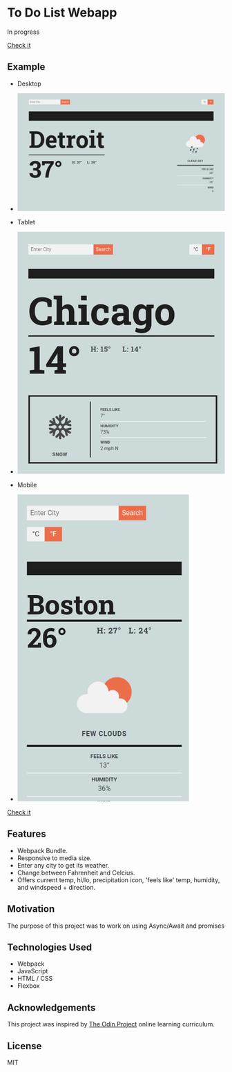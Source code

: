 
# To Do List Webapp
In progress

[Check it](https://jmilll.github.io/weather-app/)

## Example
* Desktop
* ![Desktop](assets/desktop.png)

* Tablet
* ![Tablet](assets/tablet.png)

* Mobile
* ![Mobile](assets/mobile.png)

[Check it](https://jmilll.github.io/weather-app/)

## Features

* Webpack Bundle.
* Responsive to media size.
* Enter any city to get its weather.
* Change between Fahrenheit and Celcius.
* Offers current temp, hi/lo, precipitation icon, 'feels like' temp, humidity, and windspeed + direction.

## Motivation

The purpose of this project was to work on using Async/Await and promises

## Technologies Used

* Webpack
* JavaScript
* HTML / CSS
* Flexbox

## Acknowledgements

This project was inspired by [The Odin Project](https://www.theodinproject.com/courses/javascript/lessons/weather-app) online learning curriculum.

## License

MIT